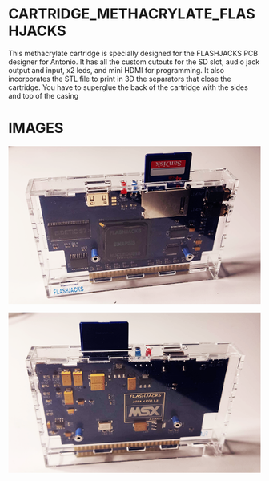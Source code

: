 # CARTRIDGE_METHACRYLATE_FLASHJACKS

This methacrylate cartridge is specially designed for the FLASHJACKS PCB designer for Antonio. It has all the custom cutouts for the SD slot, audio jack output and input, x2 leds, and mini HDMI for programming. It also incorporates the STL file to print in 3D the separators that close the cartridge. You have to superglue the back of the cartridge with the sides and top of the casing

# IMAGES

![Alt text](https://github.com/capsule5000/CARTRIDGE_METHACRYLATE_FLASHJACKS/blob/main/Images/front_flashjacks.png)

![Alt text](https://github.com/capsule5000/CARTRIDGE_METHACRYLATE_FLASHJACKS/blob/main/Images/rear_flashjacks.png)
